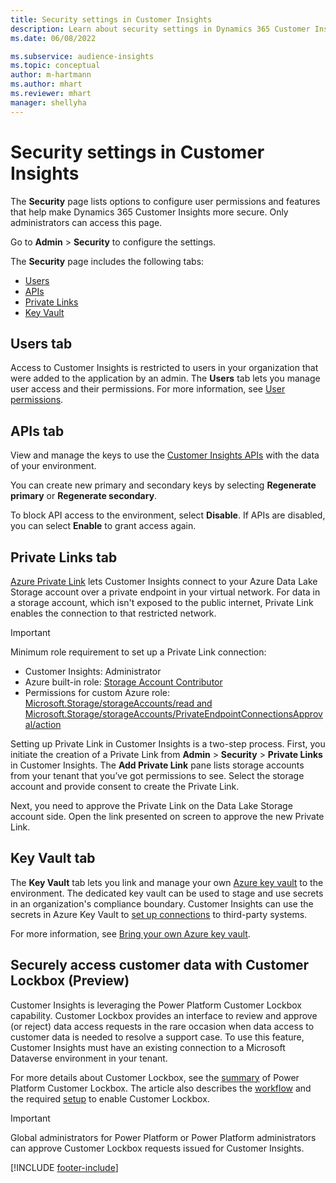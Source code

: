 ```yaml
---
title: Security settings in Customer Insights
description: Learn about security settings in Dynamics 365 Customer Insights.
ms.date: 06/08/2022

ms.subservice: audience-insights
ms.topic: conceptual
author: m-hartmann
ms.author: mhart
ms.reviewer: mhart
manager: shellyha
---
```


# Security settings in Customer Insights

The **Security** page lists options to configure user permissions and features that help make Dynamics 365 Customer Insights more secure. Only administrators can access this page.

Go to **Admin** > **Security** to configure the settings.

The **Security** page includes the following tabs:

- [Users](#users-tab)
- [APIs](#apis-tab)
- [Private Links](#private-links-tab)
- [Key Vault](#key-vault-tab)

## Users tab

Access to Customer Insights is restricted to users in your organization that were added to the application by an admin. The **Users** tab lets you manage user access and their permissions. For more information, see [User permissions](permissions.md).

## APIs tab

View and manage the keys to use the [Customer Insights APIs](apis.md) with the data of your environment.

You can create new primary and secondary keys by selecting **Regenerate primary** or **Regenerate secondary**. 

To block API access to the environment, select **Disable**. If APIs are disabled, you can select **Enable** to grant access again.

## Private Links tab

[Azure Private Link](/azure/private-link/private-link-overview) lets Customer Insights connect to your Azure Data Lake Storage account over a private endpoint in your virtual network. For data in a storage account, which isn't exposed to the public internet, Private Link enables the connection to that restricted network.

> [!IMPORTANT]
> Minimum role requirement to set up a Private Link connection:
>
> - Customer Insights: Administrator
> - Azure built-in role: [Storage Account Contributor](/azure/role-based-access-control/built-in-roles#storage-account-contributor)
> - Permissions for custom Azure role: [Microsoft.Storage/storageAccounts/read and Microsoft.Storage/storageAccounts/PrivateEndpointConnectionsApproval/action](/azure/role-based-access-control/resource-provider-operations#microsoftstorage)
>

Setting up Private Link in Customer Insights is a two-step process. First, you initiate the creation of a Private Link from **Admin** > **Security** > **Private Links** in Customer Insights. The **Add Private Link** pane lists storage accounts from your tenant that you’ve got permissions to see. Select the storage account and provide consent to create the Private Link.

Next, you need to approve the Private Link on the Data Lake Storage account side. Open the link presented on screen to approve the new Private Link.

## Key Vault tab

The **Key Vault** tab lets you link and manage your own [Azure key vault](/azure/key-vault/general/basic-concepts) to the environment.
The dedicated key vault can be used to stage and use secrets in an organization's compliance boundary. Customer Insights can use the secrets in Azure Key Vault to [set up connections](connections.md) to third-party systems.

For more information, see [Bring your own Azure key vault](use-azure-key-vault.md).

## Securely access customer data with Customer Lockbox (Preview)

Customer Insights is leveraging the Power Platform Customer Lockbox capability. Customer Lockbox provides an interface to review and approve (or reject) data access requests in the rare occasion when data access to customer data is needed to resolve a support case. To use this feature, Customer Insights must have an existing connection to a Microsoft Dataverse environment in your tenant.

For more details about Customer Lockbox, see the [summary](/power-platform/admin/about-lockbox#summary) of Power Platform Customer Lockbox. The article also describes the [workflow](/power-platform/admin/about-lockbox#workflow) and the required [setup](/power-platform/admin/about-lockbox#enable-the-lockbox-policy) to enable Customer Lockbox.

> [!IMPORTANT]
> Global administrators for Power Platform or Power Platform administrators can approve Customer Lockbox requests issued for Customer Insights.

[!INCLUDE [footer-include](includes/footer-banner.md)]
